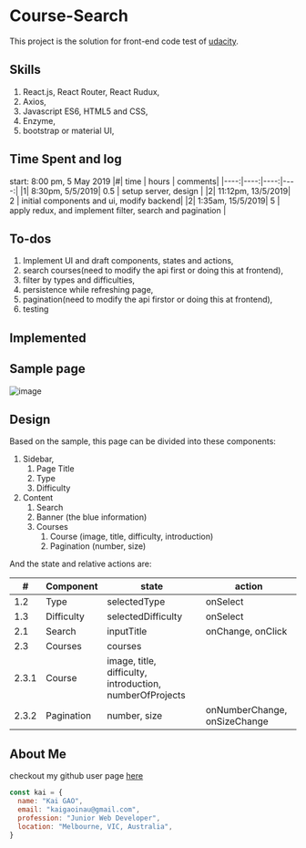 # Course-Search

This project is the solution for front-end code test of [udacity](https://github.com/udacity/cn-interview/blob/master/front-end-position.md).

## Skills

1. React.js, React Router, React Rudux,
2. Axios,
3. Javascript ES6, HTML5 and CSS,
4. Enzyme,
5. bootstrap or material UI,

## Time Spent and log

start: 8:00 pm, 5 May 2019
|#| time | hours | comments|
|----:|----:|----:|----:|
|1| 8:30pm, 5/5/2019| 0.5 | setup server, design |
|2| 11:12pm, 13/5/2019| 2 | initial components and ui, modify backend|
|2| 1:35am, 15/5/2019| 5 | apply redux, and implement filter, search and pagination |

## To-dos

1. Implement UI and draft components, states and actions,
2. search courses(need to modify the api first or doing this at frontend),
3. filter by types and difficulties,
4. persistence while refreshing page,
5. pagination(need to modify the api firstor or doing this at frontend),
6. testing

## Implemented

## Sample page

![image](https://cloud.githubusercontent.com/assets/914595/24827854/437d0a5e-1c95-11e7-92c0-830301e2b572.png)

## Design

Based on the sample, this page can be divided into these components:

1. Sidebar,
   1. Page Title
   2. Type
   3. Difficulty
2. Content
   1. Search
   2. Banner (the blue information)
   3. Courses
      1. Course (image, title, difficulty, introduction)
      2. Pagination (number, size)

And the state and relative actions are:

|#|Component|state|action|
|----|----|----|----|
|1.2|Type|selectedType| onSelect|
|1.3|Difficulty|selectedDifficulty| onSelect|
|2.1|Search|inputTitle| onChange, onClick|
|2.3|Courses|courses| |
|2.3.1|Course|image, title, difficulty, introduction, numberOfProjects ||
|2.3.2|Pagination|number, size| onNumberChange, onSizeChange |

## About Me

checkout my github user page [here](https://shn2016.github.io/)

```javascript
const kai = {
  name: "Kai GAO",
  email: "kaigaoinau@gmail.com",
  profession: "Junior Web Developer",
  location: "Melbourne, VIC, Australia",
}
```